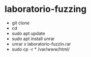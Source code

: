 # laboratorio-fuzzing

- git clone 
- cd 
- sudo apt update
- sudo apt install unrar
- unrar x laboratorio-fuzzin.rar
- sudo cp -r * /var/www/html/
